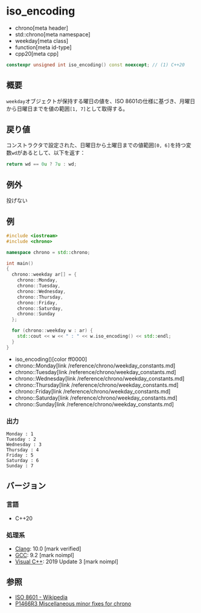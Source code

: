 # iso_encoding
* chrono[meta header]
* std::chrono[meta namespace]
* weekday[meta class]
* function[meta id-type]
* cpp20[meta cpp]

```cpp
constexpr unsigned int iso_encoding() const noexcept; // (1) C++20
```

## 概要
`weekday`オブジェクトが保持する曜日の値を、ISO 8601の仕様に基づき、月曜日から日曜日までを値の範囲`[1, 7]`として取得する。


## 戻り値
コンストラクタで設定された、日曜日から土曜日までの値範囲`[0, 6]`を持つ変数`wd`があるとして、以下を返す：

```cpp
return wd == 0u ? 7u : wd;
```


## 例外
投げない


## 例
```cpp example
#include <iostream>
#include <chrono>

namespace chrono = std::chrono;

int main()
{
  chrono::weekday ar[] = {
    chrono::Monday,
    chrono::Tuesday,
    chrono::Wednesday,
    chrono::Thursday,
    chrono::Friday,
    chrono::Saturday,
    chrono::Sunday
  };

  for (chrono::weekday w : ar) {
    std::cout << w << " : " << w.iso_encoding() << std::endl;
  }
}
```
* iso_encoding()[color ff0000]
* chrono::Monday[link /reference/chrono/weekday_constants.md]
* chrono::Tuesday[link /reference/chrono/weekday_constants.md]
* chrono::Wednesday[link /reference/chrono/weekday_constants.md]
* chrono::Thursday[link /reference/chrono/weekday_constants.md]
* chrono::Friday[link /reference/chrono/weekday_constants.md]
* chrono::Saturday[link /reference/chrono/weekday_constants.md]
* chrono::Sunday[link /reference/chrono/weekday_constants.md]

### 出力
```
Monday : 1
Tuesday : 2
Wednesday : 3
Thursday : 4
Friday : 5
Saturday : 6
Sunday : 7
```

## バージョン
### 言語
- C++20

### 処理系
- [Clang](/implementation.md#clang): 10.0 [mark verified]
- [GCC](/implementation.md#gcc): 9.2 [mark noimpl]
- [Visual C++](/implementation.md#visual_cpp): 2019 Update 3 [mark noimpl]


## 参照
- [ISO 8601 - Wikipedia](https://ja.wikipedia.org/wiki/ISO_8601)
- [P1466R3 Miscellaneous minor fixes for chrono](http://www.open-std.org/jtc1/sc22/wg21/docs/papers/2019/p1466r3.html)
